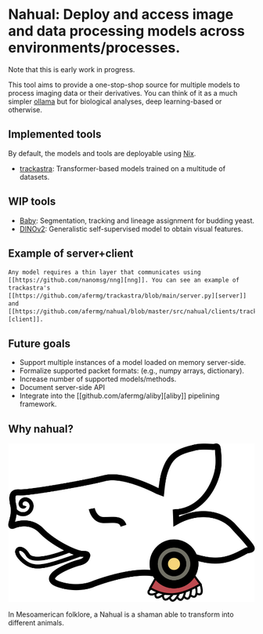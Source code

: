 # Nahual: Deploy and access image and data processing models across environments/processes.

Note that this is early work in progress.

This tool aims to provide a one-stop-shop source for multiple models to process imaging data or their derivatives. You can think of it as a much simpler [ollama](https://github.com/ollama/ollama) but for biological analyses, deep learning-based or otherwise.

## Implemented tools 
By default, the models and tools are deployable using [Nix](https://nixos.org/).

- [trackastra](https://github.com/afermg/trackastra): Transformer-based models trained on a multitude of datasets.

## WIP tools
- [Baby](https://github.com/afermg/baby): Segmentation, tracking and lineage assignment for budding yeast.
- [DINOv2](https://github.com/afermg/dinov2): Generalistic self-supervised model to obtain visual features.

## Example of server+client
	Any model requires a thin layer that communicates using [[https://github.com/nanomsg/nng][nng]]. You can see an example of trackastra's [[https://github.com/afermg/trackastra/blob/main/server.py][server]] and [[https://github.com/afermg/nahual/blob/master/src/nahual/clients/trackastra.py][client]].
	
## Future goals
- Support multiple instances of a model loaded on memory server-side.
- Formalize supported packet formats: (e.g., numpy arrays, dictionary).
- Increase number of supported models/methods.	
- Document server-side API
- Integrate into the [[github.com/afermg/aliby][aliby]] pipelining framework.

## Why nahual?
![logo](logo.svg)

In Mesoamerican folklore, a Nahual is a shaman able to transform into different animals.

